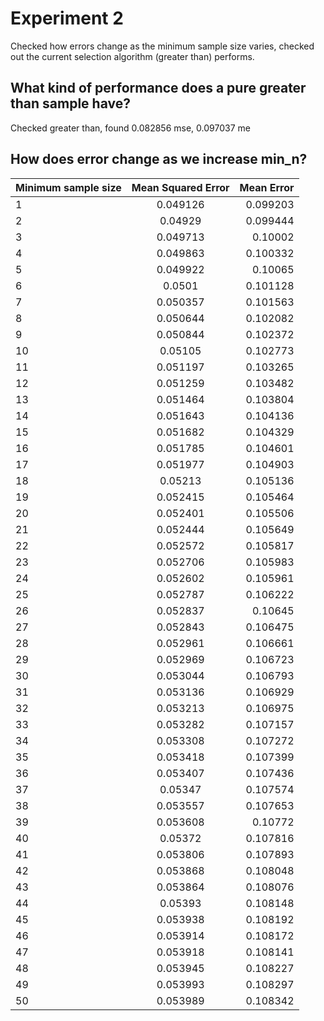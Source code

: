 # Experiment 2

Checked how errors change as the minimum sample size varies, checked out the current selection algorithm (greater than) performs.

## What kind of performance does a pure greater than sample have?

Checked greater than, found 0.082856 mse, 0.097037 me

## How does error change as we increase min_n?

| Minimum sample size | Mean Squared Error | Mean Error |
|---------------------|:------------------:|-----------:|
| 1                   | 0.049126           |   0.099203 |
| 2                   | 0.04929            |   0.099444 |
| 3                   | 0.049713           |    0.10002 |
| 4                   | 0.049863           |   0.100332 |
| 5                   | 0.049922           |    0.10065 |
| 6                   | 0.0501             |   0.101128 |
| 7                   | 0.050357           |   0.101563 |
| 8                   | 0.050644           |   0.102082 |
| 9                   | 0.050844           |   0.102372 |
| 10                  | 0.05105            |   0.102773 |
| 11                  | 0.051197           |   0.103265 |
| 12                  | 0.051259           |   0.103482 |
| 13                  | 0.051464           |   0.103804 |
| 14                  | 0.051643           |   0.104136 |
| 15                  | 0.051682           |   0.104329 |
| 16                  | 0.051785           |   0.104601 |
| 17                  | 0.051977           |   0.104903 |
| 18                  | 0.05213            |   0.105136 |
| 19                  | 0.052415           |   0.105464 |
| 20                  | 0.052401           |   0.105506 |
| 21                  | 0.052444           |   0.105649 |
| 22                  | 0.052572           |   0.105817 |
| 23                  | 0.052706           |   0.105983 |
| 24                  | 0.052602           |   0.105961 |
| 25                  | 0.052787           |   0.106222 |
| 26                  | 0.052837           |    0.10645 |
| 27                  | 0.052843           |   0.106475 |
| 28                  | 0.052961           |   0.106661 |
| 29                  | 0.052969           |   0.106723 |
| 30                  | 0.053044           |   0.106793 |
| 31                  | 0.053136           |   0.106929 |
| 32                  | 0.053213           |   0.106975 |
| 33                  | 0.053282           |   0.107157 |
| 34                  | 0.053308           |   0.107272 |
| 35                  | 0.053418           |   0.107399 |
| 36                  | 0.053407           |   0.107436 |
| 37                  | 0.05347            |   0.107574 |
| 38                  | 0.053557           |   0.107653 |
| 39                  | 0.053608           |    0.10772 |
| 40                  | 0.05372            |   0.107816 |
| 41                  | 0.053806           |   0.107893 |
| 42                  | 0.053868           |   0.108048 |
| 43                  | 0.053864           |   0.108076 |
| 44                  | 0.05393            |   0.108148 |
| 45                  | 0.053938           |   0.108192 |
| 46                  | 0.053914           |   0.108172 |
| 47                  | 0.053918           |   0.108141 |
| 48                  | 0.053945           |   0.108227 |
| 49                  | 0.053993           |   0.108297 |
| 50                  | 0.053989           |   0.108342 |
